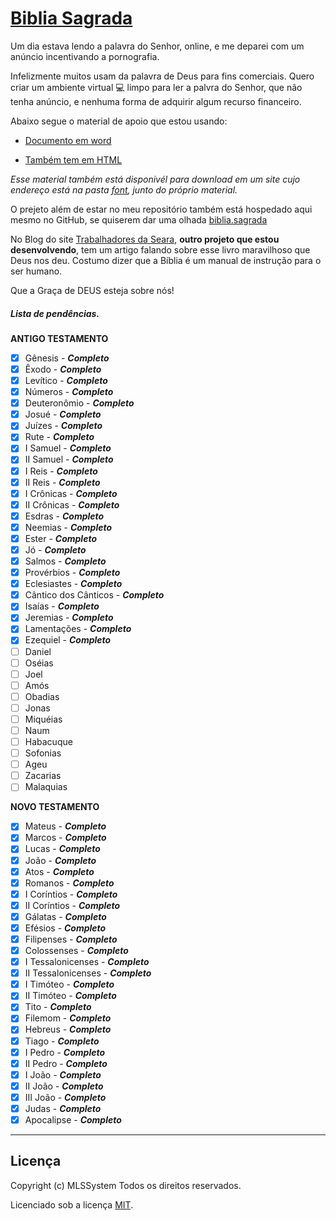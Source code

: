 # [Biblia Sagrada](https://mlssystem.github.io/biblia.sagrada)

Um dia estava lendo a palavra do Senhor, online, e me deparei com um anúncio incentivando a pornografia. 

Infelizmente muitos usam da palavra de Deus para fins comerciais. Quero criar um ambiente virtual :computer: limpo para ler a palvra do Senhor, que não tenha anúncio, e nenhuma forma de adquirir algum recurso financeiro. 

Abaixo segue o material de apoio que estou usando:

* [Documento em word](https://github.com/mlssystem/biblia.sagrada/tree/master/font)

* [Também tem em HTML](https://github.com/mlssystem/biblia.sagrada/tree/master/font)

_Esse material também está disponivél para download em um site cujo endereço está na pasta [font](https://github.com/mlssystem/biblia.sagrada/tree/master/font), junto do próprio material._

O prejeto além de estar no meu repositório também está hospedado aqui mesmo no GitHub, se quiserem dar uma olhada [biblia.sagrada](https://mlssystem.github.io/biblia.sagrada/)

No Blog do site [Trabalhadores da Seara](https://mlssystem.github.io/trabalhadoresdaseara/biblia-sagrada.html#), **outro projeto que estou desenvolvendo**, tem um artigo falando sobre esse livro maravilhoso que Deus nos deu. Costumo dizer que a Bíblia é um manual de instrução para o ser humano.

Que a Graça de DEUS esteja sobre nós!

##### Lista de pendências.

**ANTIGO TESTAMENTO**

- [x] Gênesis - __*Completo*__
- [x] Êxodo - __*Completo*__
- [X] Levítico - __*Completo*__
- [X] Números - __*Completo*__
- [X] Deuteronômio - __*Completo*__
- [X] Josué - __*Completo*__
- [X] Juízes - __*Completo*__
- [X] Rute - __*Completo*__
- [X] I Samuel - __*Completo*__
- [X] II Samuel - __*Completo*__
- [X] I Reis - __*Completo*__	
- [X] II Reis - __*Completo*__
- [X] I Crônicas - __*Completo*__
- [X] II Crônicas - __*Completo*__
- [X] Esdras - __*Completo*__
- [X] Neemias - __*Completo*__
- [X] Ester - __*Completo*__
- [X] Jó - __*Completo*__
- [X] Salmos - __*Completo*__
- [x] Provérbios - __*Completo*__
- [X] Eclesiastes - __*Completo*__
- [X] Cântico dos Cânticos - __*Completo*__
- [X] Isaías - __*Completo*__
- [X] Jeremias - __*Completo*__
- [X] Lamentações - __*Completo*__
- [X] Ezequiel - __*Completo*__
- [ ] Daniel
- [ ] Oséias
- [ ] Joel
- [ ] Amós
- [ ] Obadias
- [ ] Jonas
- [ ] Miquéias
- [ ] Naum
- [ ] Habacuque
- [ ] Sofonias
- [ ] Ageu
- [ ] Zacarias
- [ ] Malaquias	

**NOVO TESTAMENTO**

- [x] Mateus - __*Completo*__
- [x] Marcos - __*Completo*__
- [x] Lucas - __*Completo*__
- [X] João - __*Completo*__
- [X] Atos - __*Completo*__
- [X] Romanos - __*Completo*__
- [X] I Coríntios - __*Completo*__
- [X] II Coríntios - __*Completo*__
- [X] Gálatas - __*Completo*__
- [x] Efésios - __*Completo*__
- [X] Filipenses - __*Completo*__
- [X] Colossenses - __*Completo*__
- [X] I Tessalonicenses - __*Completo*__
- [X] II Tessalonicenses - __*Completo*__
- [X] I Timóteo - __*Completo*__
- [X] II Timóteo - __*Completo*__
- [X] Tito - __*Completo*__
- [X] Filemom - __*Completo*__
- [X] Hebreus - __*Completo*__
- [X] Tiago - __*Completo*__
- [X] I Pedro - __*Completo*__
- [X] II Pedro - __*Completo*__
- [X] I João - __*Completo*__
- [X] II João - __*Completo*__
- [X] III João - __*Completo*__
- [X] Judas - __*Completo*__
- [X] Apocalipse - __*Completo*__	

---

## Licença

Copyright (c) MLSSystem Todos os direitos reservados.

Licenciado sob a licença [MIT](https://github.com/mlssystem/biblia.sagrada/blob/master/LICENSE).

